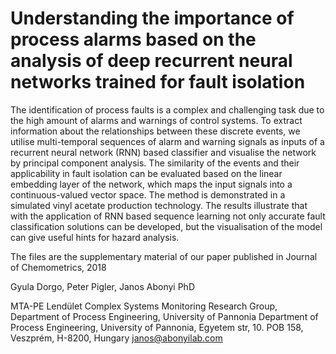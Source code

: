 # Understanding the importance of process alarms based on the analysis of deep recurrent neural networks trained for fault isolation
The identification of process faults is a complex and challenging task due to the high amount of alarms and warnings of control systems. To extract information about the relationships between these discrete events, we utilise multi-temporal sequences of alarm and warning signals as inputs of a recurrent neural network (RNN) based classifier and visualise the network by principal component analysis. The similarity of the events and their applicability in fault isolation can be evaluated based on the linear embedding layer of the network, which maps the input signals into a continuous-valued vector space.  The method is demonstrated in a simulated vinyl acetate production technology. The results illustrate that with the application of RNN based sequence learning not only accurate fault classification solutions can be developed, but the visualisation of the model can give useful hints for hazard analysis.

The files are the supplementary material of our paper published in Journal of Chemometrics, 2018 

Gyula Dorgo, Peter Pigler, Janos Abonyi PhD

MTA-PE Lendület Complex Systems Monitoring Research Group, Department of Process Engineering, University of Pannonia
Department of Process Engineering, University of Pannonia, Egyetem str, 10. POB 158, Veszprém, H-8200, Hungary
janos@abonyilab.com
